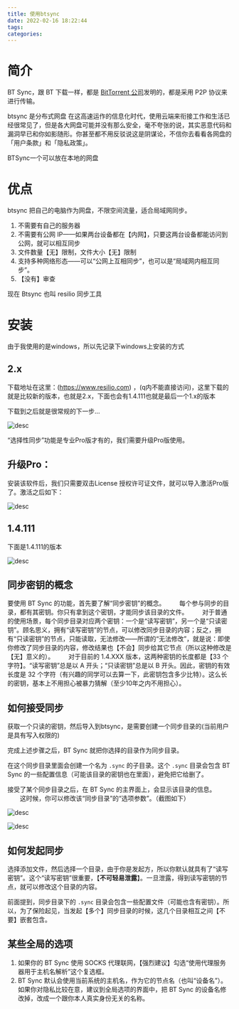 ```yaml
---
title: 使用btsync
date: 2022-02-16 18:22:44
tags:
categories:
---
```


# 简介

BT Sync，跟 BT 下载一样，都是 [BitTorrent 公司](https://en.wikipedia.org/wiki/BitTorrent_(company))发明的，都是采用 P2P 协议来进行传输。

<!--more-->

btsync 是分布式网盘 在这高速运作的信息化时代，使用云端来衔接工作和生活已经很常见了，但是各大网盘可能并没有那么安全，毫不夸张的说，其实恶意代码和漏洞早已和你如影随形。你甚至都不用反驳说这是阴谋论，不信你去看看各网盘的「用户条款」和「隐私政策」。

BTSync一个可以放在本地的网盘

# 优点

btsync 把自己的电脑作为网盘，不限空间流量，适合局域网同步。

1. 不需要有自己的服务器
2. 不需要有公网 IP——如果两台设备都在【内网】，只要这两台设备都能访问到公网，就可以相互同步
3. 文件数量【无】限制，文件大小【无】限制
4. 支持多种网络形态——可以“公网上互相同步”，也可以是“局域网内相互同步”。
5. 【没有】审查

现在 Btsync 也叫 resilio 同步工具

# 安装

由于我使用的是windows，所以先记录下windows上安装的方式

## 2.x

下载地址在这里：(https://www.resilio.com) ，(q内不能直接访问)，这里下载的就是比较新的版本，也就是2.x，下面也会有1.4.111也就是最后一个1.x的版本

下载到之后就是很常规的下一步...

![desc](https://cdn.jsdelivr.net/gh/zsxfa/CDN/img/md/2022/02/16/1645008308.png)

“选择性同步”功能是专业Pro版才有的，我们需要升级Pro版使用。

## 升级Pro：

安装该软件后，我们只需要双击License 授权许可证文件，就可以导入激活Pro版了。激活之后如下：

![desc](https://cdn.jsdelivr.net/gh/zsxfa/CDN/img/md/2022/02/16/1645008588.png)

## 1.4.111

下面是1.4.111的版本

![desc](https://cdn.jsdelivr.net/gh/zsxfa/CDN/img/md/2022/02/16/1645016929.png)

## 同步密钥的概念

要使用 BT Sync 的功能，首先要了解“同步密钥”的概念。
　　每个参与同步的目录，都有其密钥。你只有拿到这个密钥，才能同步该目录的文件。
　　对于普通的使用场景，每个同步目录对应两个密钥：一个是“读写密钥”，另一个是“只读密钥”。顾名思义，拥有“读写密钥”的节点，可以修改同步目录的内容；反之，拥有“只读密钥”的节点，只能读取，无法修改——所谓的“无法修改”，就是说：即使你修改了同步目录的内容，修改结果也【不会】同步给其它节点（所以这种修改是【无】意义的）。
　　对于目前的 1.4.XXX 版本，这两种密钥的长度都是【33 个字符】。“读写密钥”总是以 A 开头；“只读密钥”总是以 B 开头。因此，密钥的有效长度是 32 个字符（有兴趣的同学可以去算一下，此密钥包含多少比特）。这么长的密钥，基本上不用担心被暴力猜解（至少10年之内不用担心）。

## 如何接受同步

获取一个只读的密钥，然后导入到btsync，是需要创建一个同步目录的(当前用户是具有写入权限的)

完成上述步骤之后，BT Sync 就把你选择的目录作为同步目录。

在这个同步目录里面会创建一个名为 `.sync` 的子目录。这个 `.sync` 目录会包含 BT Sync 的一些配置信息（可能该目录的密钥也在里面），避免把它给删了。

接受了某个同步目录之后，在 BT Sync 的主界面上，会显示该目录的信息。
　　这时候，你可以修改该“同步目录”的“选项参数”。（截图如下）

![desc](https://cdn.jsdelivr.net/gh/zsxfa/CDN/img/md/2022/02/16/1645017695.png)

![desc](https://cdn.jsdelivr.net/gh/zsxfa/CDN/img/md/2022/02/16/1645017852.png)

## 如何发起同步

选择添加文件，然后选择一个目录，由于你是发起方，所以你默认就具有了“读写密钥”。这个“读写密钥”很重要，【**不可轻易泄露**】。一旦泄露，得到读写密钥的节点，就可以修改这个目录的内容。

前面提到，同步目录下的 `.sync` 目录会包含一些配置文件（可能也含有密钥）。所以，为了保险起见，当发起【多个】同步目录的时候，这几个目录相互之间【不要】嵌套包含。

## 某些全局的选项

1. 如果你的 BT Sync 使用 SOCKS 代理联网，【强烈建议】勾选“使用代理服务器用于主机名解析”这个复选框。
2. BT Sync 默认会使用当前系统的主机名，作为它的节点名（也叫“设备名”）。
   如果你对隐私比较在意，建议到全局选项的界面中，把 BT Sync 的设备名修改掉，改成一个跟你本人真实身份无关的名称。























